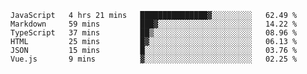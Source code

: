 
<!--
**xy406043/xy406043** is a ✨ _special_ ✨ repository because its `README.md` (this file) appears on your GitHub profile.

Here are some ideas to get you started:

- 🔭 I’m currently working on ...
- 🌱 I’m currently learning ...
- 👯 I’m looking to collaborate on ...
- 🤔 I’m looking for help with ...
- 💬 Ask me about ...
- 📫 How to reach me: ...
- 😄 Pronouns: ...
- ⚡ Fun fact: ...
-->

<!--START_SECTION:waka-->

```text
JavaScript   4 hrs 21 mins   ███████████████▓░░░░░░░░░   62.49 %
Markdown     59 mins         ███▓░░░░░░░░░░░░░░░░░░░░░   14.22 %
TypeScript   37 mins         ██▒░░░░░░░░░░░░░░░░░░░░░░   08.96 %
HTML         25 mins         █▓░░░░░░░░░░░░░░░░░░░░░░░   06.13 %
JSON         15 mins         █░░░░░░░░░░░░░░░░░░░░░░░░   03.76 %
Vue.js       9 mins          ▓░░░░░░░░░░░░░░░░░░░░░░░░   02.25 %
```

<!--END_SECTION:waka-->
